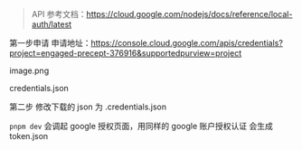 > API 参考文档：https://cloud.google.com/nodejs/docs/reference/local-auth/latest

第一步申请 
申请地址：https://console.cloud.google.com/apis/credentials?project=engaged-precept-376916&supportedpurview=project

image.png

credentials.json


第二步
修改下载的 json 为 .credentials.json

`pnpm dev` 会调起 google 授权页面，用同样的 google 账户授权认证
会生成 token.json